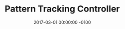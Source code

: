 ---
layout: project
title: Pattern Tracking Controller
created: 2017
modified: 2017-11-06
date: '2017-03-01 00:00:00 -0100'
thumbnail: https://user-images.githubusercontent.com/8783766/28068965-f5cfa7a6-6647-11e7-88b3-d1d564c1db92.gif
image:
link: https://github.com/DavidPeicho/pattern-tracking-controller

description: |
  Pattern Tracking Controller is a small C++ library making arrow recognition
  in real time. For learning purposes, we did not use OpenCV for the detection.

headers:
    - icon: fa-calendar
      description: 2017
    - icon: fa-clock-o
      description: 3 months
    - icon: fa-wrench
      description: C++, OpenCV

---